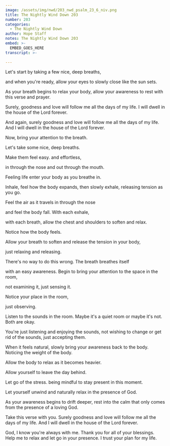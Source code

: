 ```yaml
---
image: /assets/img/nwd/203_nwd_psalm_23_6_niv.png
title: The Nightly Wind Down 203
number: 203
categories:
  - The Nightly Wind Down
author: Hope Staff
notes: The Nightly Wind Down 203
embed: >-
  EMBED_GOES_HERE
transcript: >-
  
---
```

Let's start by taking a few nice, deep breaths,

and when you're ready, allow your eyes to slowly close like the sun sets.

As your breath begins to relax your body, allow your awareness to rest with this verse and prayer.

Surely, goodness and love will follow me all the days of my life. I will dwell in the house of the Lord forever.

And again, surely goodness and love will follow me all the days of my life. And I will dwell in the house of the Lord forever.

Now, bring your attention to the breath.

Let's take some nice, deep breaths.

Make them feel easy. and effortless,

in through the nose and out through the mouth.

Feeling life enter your body as you breathe in.

Inhale, feel how the body expands, then slowly exhale, releasing tension as you go.

Feel the air as it travels in through the nose

and feel the body fall. With each exhale,

with each breath, allow the chest and shoulders to soften and relax.

Notice how the body feels.

Allow your breath to soften and release the tension in your body,

just relaxing and releasing.

There's no way to do this wrong. The breath breathes itself

with an easy awareness. Begin to bring your attention to the space in the room,

not examining it, just sensing it.

Notice your place in the room,

just observing.

Listen to the sounds in the room. Maybe it's a quiet room or maybe it's not. Both are okay.

You're just listening and enjoying the sounds, not wishing to change or get rid of the sounds, just accepting them.

When it feels natural, slowly bring your awareness back to the body. Noticing the weight of the body.

Allow the body to relax as it becomes heavier.

Allow yourself to leave the day behind.

Let go of the stress. being mindful to stay present in this moment.

Let yourself unwind and naturally relax in the presence of God.

As your awareness begins to drift deeper, rest into the calm that only comes from the presence of a loving God.

Take this verse with you. Surely goodness and love will follow me all the days of my life. And I will dwell in the house of the Lord forever.

God, I know you're always with me. Thank you for all of your blessings. Help me to relax and let go in your presence. I trust your plan for my life.

